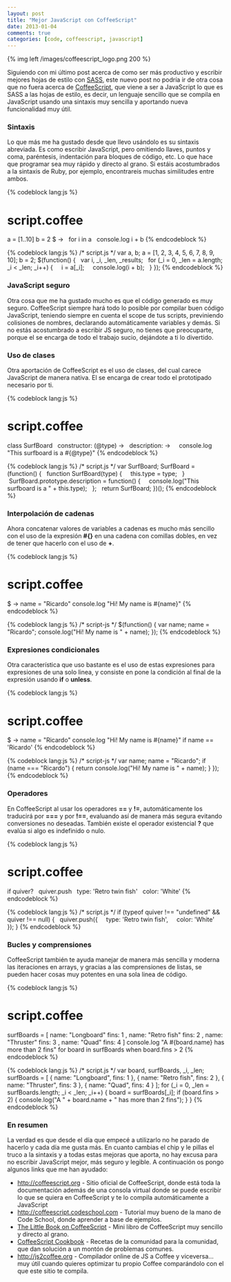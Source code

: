 ```yaml
---
layout: post
title: "Mejor JavaScript con CoffeeScript"
date: 2013-01-04
comments: true
categories: [code, coffeescript, javascript]
---
```


{% img left /images/coffeescript_logo.png 200 %}

Siguiendo con mi último post acerca de como ser más productivo y escribir mejores hojas de estilo con <a title="Mejores hojas de estilo con Sass" href="http://codeloveandboards.wordpress.com/2012/12/17/mejores-hojas-de-estilo-con-sass/">SASS</a>, este nuevo post no podría ir de otra cosa que no fuera acerca de <a title="CoffeeScript" href="http://coffeescript.org" target="_blank">CoffeeScript</a>, que viene a ser a JavaScript lo que es SASS a las hojas de estilo, es decir, un lenguaje sencillo que se compila en JavaScript usando una sintaxis muy sencilla y aportando nueva funcionalidad muy útil.

<!--more-->
<h3>Sintaxis</h3>
Lo que más me ha gustado desde que llevo usándolo es su sintaxis abreviada. Es como escribir JavaScript, pero omitiendo llaves, puntos y coma, paréntesis, indentación para bloques de código, etc. Lo que hace que programar sea muy rápido y directo al grano. Si estáis acostumbrados a la sintaxis de Ruby, por ejemplo, encontrareis muchas similitudes entre ambos.

{% codeblock lang:js %}
# script.coffee
a = [1..10]
b = 2
$ -&gt;
  for i in a
  console.log i + b
{% endcodeblock %}

{% codeblock lang:js %}
/* script.js */
var a, b;
a = [1, 2, 3, 4, 5, 6, 7, 8, 9, 10];
b = 2;
$(function() {
  var i, _i, _len, _results;
  for (_i = 0, _len = a.length; _i &lt; _len; _i++) {
    i = a[_i];
    console.log(i + b);
  }
});
{% endcodeblock %}

<h3>JavaScript seguro</h3>
Otra cosa que me ha gustado mucho es que el código generado es muy seguro. CoffeeScript siempre hará todo lo posible por compilar buen código JavaScript, teniendo siempre en cuenta el scope de tus scripts, previniendo colisiones de nombres, declarando automáticamente variables y demás. Si no estás acostumbrado a escribir JS seguro, no tienes que preocuparte, porque el se encarga de todo el trabajo sucio, dejándote a ti lo divertido.

<h3>Uso de clases</h3>
Otra aportación de CoffeeScript es el uso de clases, del cual carece JavaScript de manera nativa. El se encarga de crear todo el prototipado necesario por ti.

{% codeblock lang:js %}
# script.coffee
class SurfBoard 
  constructor: (@type) -&gt; 
  description: -&gt;
    console.log "This surfboard is a #{@type}"
{% endcodeblock %}

{% codeblock lang:js %}
/* script.js */
var SurfBoard;
SurfBoard = (function() {
  function SurfBoard(type) {
    this.type = type;
  }
  SurfBoard.prototype.description = function() {
    console.log("This surfboard is a " + this.type);
  };
  return SurfBoard;
})();
{% endcodeblock %}

<h3>Interpolación de cadenas</h3>
Ahora concatenar valores de variables a cadenas es mucho más sencillo con el uso de la expresión <strong>#{}</strong> en una cadena con comillas dobles, en vez de tener que hacerlo con el uso de <strong>+</strong>.

{% codeblock lang:js %}
# script.coffee
$ -&gt;
 name = "Ricardo"
 console.log "Hi! My name is #{name}"
{% endcodeblock %}

{% codeblock lang:js %}
/* script-js */
$(function() {
 var name;
 name = "Ricardo";
 console.log("Hi! My name is " + name);
});
{% endcodeblock %}

<h3>Expresiones condicionales</h3>
Otra característica que uso bastante es el uso de estas expresiones para expresiones de una solo linea, y consiste en pone la condición al final de la expresión usando <strong>if</strong> o <strong>unless</strong>.

{% codeblock lang:js %}
# script.coffee
$ -&gt;
  name = "Ricardo"
  console.log "Hi! My name is #{name}" if name == 'Ricardo'
{% endcodeblock %}

{% codeblock lang:js %}
/* script-js */
var name;
name = "Ricardo";
if (name === "Ricardo") {
    return console.log("Hi! My name is " + name);
  }
});
{% endcodeblock %}

<h3>Operadores</h3>
En CoffeeScript al usar los operadores <strong>==</strong> y <strong>!=</strong>, automáticamente los traducirá por <strong>===</strong> y por <strong>!==</strong>, evaluando así de manera más segura evitando conversiones no deseadas. También existe el operador existencial <strong>?</strong> que evalúa si algo es indefinido o nulo.

{% codeblock lang:js %}
# script.coffee
if quiver?
  quiver.push
  type: 'Retro twin fish'
  color: 'White'
{% endcodeblock %}

{% codeblock lang:js %}
/* script.js */
if (typeof quiver !== "undefined" &amp;&amp; quiver !== null) {
  quiver.push({
    type: 'Retro twin fish',
    color: 'White'
  });
}
{% endcodeblock %}

<h3>Bucles y comprensiones</h3>
CoffeeScript también te ayuda manejar de manera más sencilla y moderna las iteraciones en arrays, y gracias a las comprensiones de listas, se pueden hacer cosas muy potentes en una sola linea de código.

{% codeblock lang:js %}
# script.coffee
surfBoards = [
 name: "Longboard"
 fins: 1
,
 name: "Retro fish"
 fins: 2
,
 name: "Thruster"
 fins: 3
,
 name: "Quad"
 fins: 4
]
console.log "A #{board.name} has more than 2 fins" for board in surfBoards when board.fins &gt; 2
{% endcodeblock %}

{% codeblock lang:js %}
/* script.js */
var board, surfBoards, _i, _len;
surfBoards = [
  {
   name: "Longboard",
   fins: 1
  }, {
   name: "Retro fish",
   fins: 2
  }, {
   name: "Thruster",
   fins: 3
  }, {
   name: "Quad",
   fins: 4
  }
];
for (_i = 0, _len = surfBoards.length; _i &lt; _len; _i++) {
  board = surfBoards[_i];
  if (board.fins &gt; 2) {
    console.log("A " + board.name + " has more than 2 fins");
  }
}
{% endcodeblock %}

<h3>En resumen</h3>
La verdad es que desde el día que empecé a utilizarlo no he parado de hacerlo y cada día me gusta más. En cuanto cambias el chip y le pillas el truco a la sintaxis y a todas estas mejoras que aporta, no hay excusa para no escribir JavaScript mejor, más seguro y legible. A continuación os pongo algunos links que me han ayudado:
<ul>
	<li><a style="line-height:13px;" title="coffeescript.org" href="http://coffeescript.org" target="_blank">http://coffeescript.org</a><span style="line-height:13px;"> - Sitio oficial de CoffeeScript, donde está toda la documentación además de una consola virtual donde se puede escribir lo que se quiera en CoffeeScript y te lo compila automáticamente a JavaScript</span></li>
	<li><a title="Code School - CoffeeScript" href="http://coffeescript.codeschool.com" target="_blank">http://coffeescript.codeschool.com</a> - Tutorial muy bueno de la mano de Code School, donde aprender a base de ejemplos.</li>
	<li><a title="The Little Book on CoffeeScript" href="http://arcturo.github.com/library/coffeescript/index.html" target="_blank">The Little Book on CoffeeScript</a> - Mini libro de CoffeeScript muy sencillo y directo al grano.</li>
	<li><a title="CoffeeScript Cookbook" href="http://coffeescriptcookbook.com" target="_blank">CoffeeScript Cookbook</a> - Recetas de la comunidad para la comunidad, que dan solución a un montón de problemas comunes.</li>
	<li><a title="JS 2 Coffee" href="http://js2coffee.org" target="_blank">http://js2coffee.org</a> - Compilador online de JS a Coffee y viceversa... muy útil cuando quieres optimizar tu propio Coffee comparándolo con el que este sitio te compila.</li>
</ul>